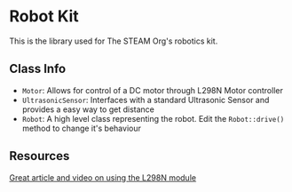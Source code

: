 # Robot Kit
This is the library used for The STEAM Org's robotics kit.

## Class Info
- `Motor`: Allows for control of a DC motor through L298N Motor controller
- `UltrasonicSensor`: Interfaces with a standard Ultrasonic Sensor and provides a easy way to get distance
- `Robot`: A high level class representing the robot. Edit the `Robot::drive()` method to change it's behaviour

## Resources
[Great article and video on using the L298N module](https://howtomechatronics.com/tutorials/arduino/arduino-dc-motor-control-tutorial-l298n-pwm-h-bridge/)
